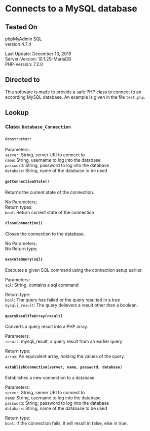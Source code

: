 # Connects to a MySQL database

## Tested On

phpMyAdmin SQL<br>
version 4.7.4<br>

Last Update: December 13, 2019<br>
Server-Version: 10.1.29-MariaDB<br>
PHP-Version: 7.2.0<br>

## Directed to

This software is made to provide a safe PHP class to connect to an according MySQL database. An example is given in the file `test.php`.

## Lookup

### Class: `Database_Connection`
#### `Constructor`: 
Parameters: <br>
`server`: String, server URI to connect to<br>
`name`: String, username to log into the database<br>
`password`: String, password to log into the database<br>
`database`: String, name of the database to be used<br>

#### `getConnectionState()`
Returns the current state of the connection.

No Parameters;<br>
Return types:<br>
`bool`: Return current state of the connection

#### `closeConnection()`
Closes the connection to the database.

No Parameters;<br>
No Return type;

#### `executeQuery(sql)`
Executes a given SQL command using the connection setup earlier.

Parameters: <br>
`sql`: String, contains a sql command

Return type:<br>
`bool`: The query has failed or the query resulted in a true<br>
`mysqli_result`: The query delievers a result other then a boolean.

#### `queryResultToArray(result)`
Converts a query result into a PHP array.

Parameters: <br>
`result`: mysqli_result, a query result from an earlier query

Return type:<br>
`array`: An equivalent array, holding the values of the query.

#### `establishConnection(server, name, password, database)`
Establishes a new connection to a database.

Parameters: <br>
`server`: String, server URI to connect to<br>
`name`: String, username to log into the database<br>
`password`: String, password to log into the database<br>
`database`: String, name of the database to be used<br>

Return type:<br>
`bool`: If the connection fails, it will result in false, else in true.



